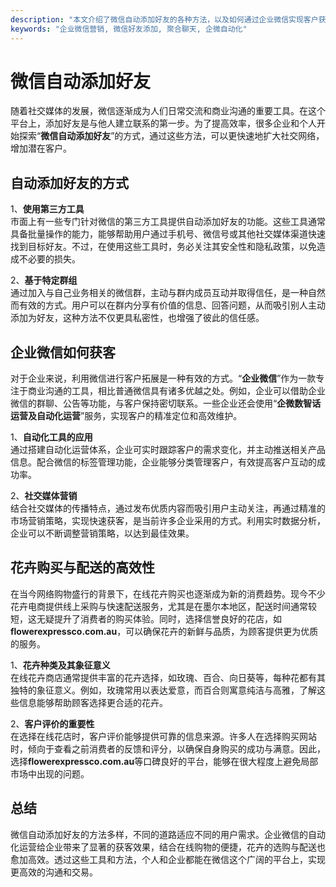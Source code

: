 ```yaml
---
description: "本文介绍了微信自动添加好友的各种方法，以及如何通过企业微信实现客户获取的方法。"
keywords: "企业微信营销, 微信好友添加, 聚合聊天, 企微自动化"
---
```

# 微信自动添加好友

随着社交媒体的发展，微信逐渐成为人们日常交流和商业沟通的重要工具。在这个平台上，添加好友是与他人建立联系的第一步。为了提高效率，很多企业和个人开始探索“**微信自动添加好友**”的方式，通过这些方法，可以更快速地扩大社交网络，增加潜在客户。

## 自动添加好友的方式

1、**使用第三方工具**  
市面上有一些专门针对微信的第三方工具提供自动添加好友的功能。这些工具通常具备批量操作的能力，能够帮助用户通过手机号、微信号或其他社交媒体渠道快速找到目标好友。不过，在使用这些工具时，务必关注其安全性和隐私政策，以免造成不必要的损失。

2、**基于特定群组**  
通过加入与自己业务相关的微信群，主动与群内成员互动并取得信任，是一种自然而有效的方式。用户可以在群内分享有价值的信息、回答问题，从而吸引别人主动添加为好友，这种方法不仅更具私密性，也增强了彼此的信任感。

## 企业微信如何获客

对于企业来说，利用微信进行客户拓展是一种有效的方式。“**企业微信**”作为一款专注于商业沟通的工具，相比普通微信具有诸多优越之处。例如，企业可以借助企业微信的群聊、公告等功能，与客户保持密切联系。一些企业还会使用“**企微数智话运营及自动化运营**”服务，实现客户的精准定位和高效维护。

1、**自动化工具的应用**  
通过搭建自动化运营体系，企业可实时跟踪客户的需求变化，并主动推送相关产品信息。配合微信的标签管理功能，企业能够分类管理客户，有效提高客户互动的成功率。

2、**社交媒体营销**  
结合社交媒体的传播特点，通过发布优质内容而吸引用户主动关注，再通过精准的市场营销策略，实现快速获客，是当前许多企业采用的方式。利用实时数据分析，企业可以不断调整营销策略，以达到最佳效果。

## 花卉购买与配送的高效性

在当今网络购物盛行的背景下，在线花卉购买也逐渐成为新的消费趋势。现今不少花卉电商提供线上采购与快速配送服务，尤其是在墨尔本地区，配送时间通常较短，这无疑提升了消费者的购买体验。同时，选择信誉良好的花店，如**flowerexpressco.com.au**，可以确保花卉的新鲜与品质，为顾客提供更为优质的服务。

1、**花卉种类及其象征意义**  
在线花卉商店通常提供丰富的花卉选择，如玫瑰、百合、向日葵等，每种花都有其独特的象征意义。例如，玫瑰常用以表达爱意，而百合则寓意纯洁与高雅，了解这些信息能够帮助顾客选择更合适的花卉。

2、**客户评价的重要性**  
在选择在线花店时，客户评价能够提供可靠的信息来源。许多人在选择购买网站时，倾向于查看之前消费者的反馈和评分，以确保自身购买的成功与满意。因此，选择**flowerexpressco.com.au**等口碑良好的平台，能够在很大程度上避免局部市场中出现的问题。

## 总结

微信自动添加好友的方法多样，不同的道路适应不同的用户需求。企业微信的自动化运营给企业带来了显著的获客效果，结合在线购物的便捷，花卉的选购与配送也愈加高效。透过这些工具和方法，个人和企业都能在微信这个广阔的平台上，实现更高效的沟通和交易。
